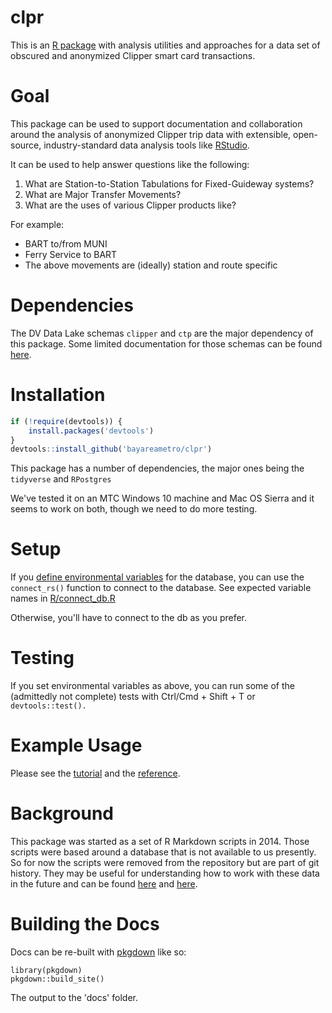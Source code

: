 clpr
================

This is an [R package](http://kbroman.org/pkg_primer/) with analysis utilities and approaches for a data set of obscured and anonymized Clipper smart card transactions.

Goal
====

This package can be used to support documentation and collaboration around the analysis of anonymized Clipper trip data with extensible, open-source, industry-standard data analysis tools like [RStudio](https://en.wikipedia.org/wiki/RStudio).

It can be used to help answer questions like the following:

1. What are Station-to-Station Tabulations for Fixed-Guideway systems? 
2. What are Major Transfer Movements? 
3. What are the uses of various Clipper products like?

For example:
* BART to/from MUNI  
* Ferry Service to BART  
* The above movements are (ideally) station and route specific  

Dependencies
============

The DV Data Lake schemas `clipper` and `ctp` are the major dependency of this package. Some limited documentation for those schemas can be found [here](https://github.com/BayAreaMetro/DataServices/tree/master/Project-Documentation/clipper). 

Installation
============

``` r
if (!require(devtools)) {
    install.packages('devtools')
}
devtools::install_github('bayareametro/clpr')
```

This package has a number of dependencies, the major ones being the `tidyverse` and `RPostgres`

We've tested it on an MTC Windows 10 machine and Mac OS Sierra and it seems to work on both, though we need to do more testing. 

Setup
==========
If you [define environmental variables](https://stat.ethz.ch/R-manual/R-devel/library/base/html/Sys.setenv.html) for the database, you can use the `connect_rs()` function to connect to the database. See expected variable names in [R/connect_db.R](R/connect_db.R) 

Otherwise, you'll have to connect to the db as you prefer. 

Testing
===========
If you set environmental variables as above, you can run some of the (admittedly not complete) tests with Ctrl/Cmd + Shift + T or `devtools::test().`

Example Usage
===========

Please see the [tutorial](https://bayareametro.github.io/clpr/articles/clpr-tutorial.html) and the [reference](https://bayareametro.github.io/clpr/reference/index.html). 

Background
===============

This package was started as a set of R Markdown scripts in 2014. Those scripts were based around a database that is not available to us presently. So for now the scripts were removed from the repository but are part of git history. They may be useful for understanding how to work with these data in the future and can be found [here](https://github.com/BayAreaMetro/clpr/commit/808808adcdb73519a7bf6006e0dd84ba716cbe8d) and [here](https://github.com/BayAreaMetro/clpr/commit/7645ceb541b6353909034b709407cb5aaacecdf6).   


Building the Docs
===============

Docs can be re-built with [pkgdown](https://github.com/r-lib/pkgdown) like so:

```
library(pkgdown)
pkgdown::build_site()
```

The output to the 'docs' folder. 

